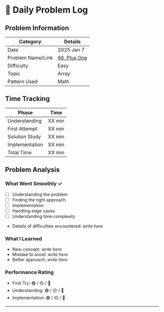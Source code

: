 # 📝 Daily Problem Log

## Problem Information
| Category          | Details                                                             |
|-------------------|---------------------------------------------------------------------|
| Date              | 2025 Jan 7                                                          |
| Problem Name/Link | [66. Plus One](https://leetcode.com/problems/plus-one/description/) |
| Difficulty        | Easy                                                                |
| Topic             | Array                                                               |
| Pattern Used      | Math                                                                |

## Time Tracking
| Phase          | Time   |
|----------------|--------|
| Understanding  | XX min |
| First Attempt  | XX min |
| Solution Study | XX min |
| Implementation | XX min |
| Total Time     | XX min |

## Problem Analysis
### What Went Smoothly ✓
- [ ] Understanding the problem
- [ ] Finding the right approach
- [ ] Implementation
- [ ] Handling edge cases
- [ ] Understanding time complexity
- Details of difficulties encountered: _write here_

### What I Learned
- New concept: _write here_
- Mistake to avoid: _write here_
- Better approach: _write here_

### Performance Rating
- First Try: 🟢 / 🟡 / 🔴
- Understanding: 🟢 / 🟡 / 🔴
- Implementation: 🟢 / 🟡 / 🔴

---